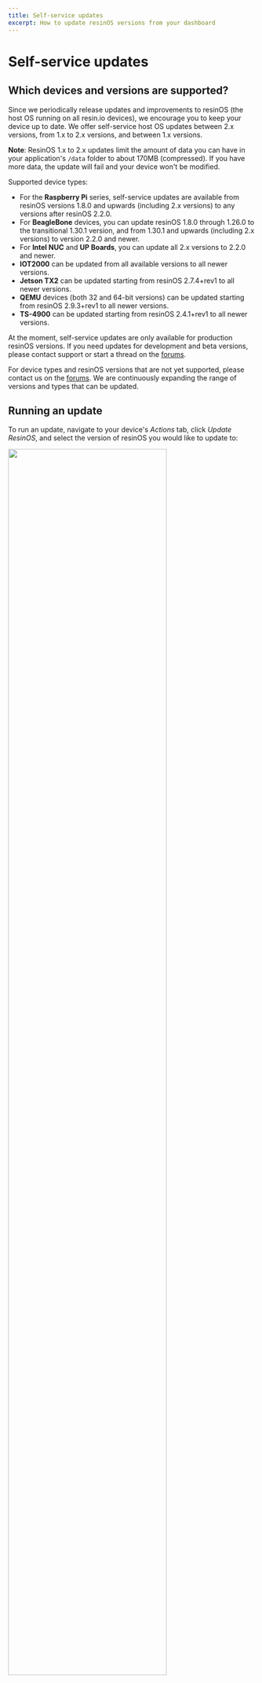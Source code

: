 ```yaml
---
title: Self-service updates
excerpt: How to update resinOS versions from your dashboard
---
```


# Self-service updates

## Which devices and versions are supported?

Since we periodically release updates and improvements to resinOS (the host OS running on all resin.io devices), we encourage you to keep your device up to date. We offer self-service host OS updates between 2.x versions, from 1.x to 2.x versions, and between 1.x versions.

__Note__: ResinOS 1.x to 2.x updates limit the amount of data you can have in your application's `/data` folder to about 170MB (compressed). If you have more data, the update will fail and your device won't be modified.

Supported device types:

* For the **Raspberry Pi** series, self-service updates are available from resinOS versions 1.8.0 and upwards (including 2.x versions) to any versions after resinOS 2.2.0.
* For **BeagleBone** devices, you can update resinOS 1.8.0 through 1.26.0 to the transitional 1.30.1 version, and from 1.30.1 and upwards (including 2.x versions) to version 2.2.0 and newer.
* For **Intel NUC** and **UP Boards**, you can update all 2.x versions to 2.2.0 and newer.
* **IOT2000** can be updated from all available versions to all newer versions.
* **Jetson TX2** can be updated starting from resinOS 2.7.4+rev1 to all newer versions.
* **QEMU** devices (both 32 and 64-bit versions) can be updated starting from resinOS 2.9.3+rev1 to all newer versions.
* **TS-4900** can be updated starting from resinOS 2.4.1+rev1 to all newer versions.

At the moment, self-service updates are only available for production resinOS versions. If you need updates for development and beta versions, please contact support or start a thread on the [forums][forums].

For device types and resinOS versions that are not yet supported, please contact us on the [forums][forums]. We are continuously expanding the range of versions and types that can be updated.

## Running an update

To run an update, navigate to your device's *Actions* tab, click *Update ResinOS*, and select the version of resinOS you would like to update to:

<img src="/img/common/updates/update-resinos.png" width="80%">

__Note:__ Updates to the supervisor, resin.io's agent on the device, are handled in conjuction with host OS updates. If you need to update the supervisor separately from the host OS, please [contact us][troubleshooting] for assistance.

You will see a progress bar that marks the steps completed for the update. Some steps that take longer, such as the device downloading the new OS image, may make the progress bar appear stuck. This doesn't mean anything has gone wrong with your update. We are working on making the update process more informative.

Update time can vary significantly, depending on the speed of your network, the speed of your SD card (or other storage medium), and your device performance.

If your resinOS update fails for any reason, the device should still be recoverable. If you have any issues, please contact us on the [troubleshooting section of the forums][troubleshooting].

You can learn more about what exactly goes on during the update process [here][update-process].

<!-- links -->
[forums]:https://forums.resin.io/
[troubleshooting]:https://forums.resin.io/c/troubleshooting
[update-process]:/updates/update-process/
